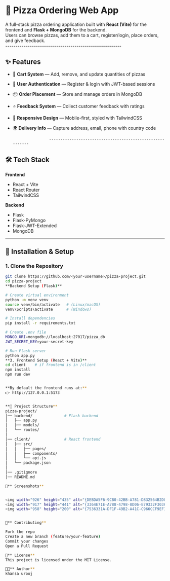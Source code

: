 # 🍕 Pizza Ordering Web App

A full-stack pizza ordering application built with **React (Vite)** for the frontend and **Flask + MongoDB** for the backend.  
Users can browse pizzas, add them to a cart, register/login, place orders, and give feedback.  
                      ---------------------------------------------------------

## ✨ Features
- 🛒 **Cart System** — Add, remove, and update quantities of pizzas  
- 👤 **User Authentication** — Register & login with JWT-based sessions  
- 📦 **Order Placement** — Store and manage orders in MongoDB  
- ⭐ **Feedback System** — Collect customer feedback with ratings  
- 📱 **Responsive Design** — Mobile-first, styled with TailwindCSS  
- 🌍 **Delivery Info** — Capture address, email, phone with country code  

                      ----------------------------------------------------------

## 🛠️ Tech Stack

**Frontend**
- React + Vite  
- React Router  
- TailwindCSS  

**Backend**
- Flask  
- Flask-PyMongo  
- Flask-JWT-Extended  
- MongoDB  

---

## 🚀 Installation & Setup

### 1. Clone the Repository
```bash
git clone https://github.com/<your-username>/pizza-project.git
cd pizza-project
**Backend Setup (Flask)**

# Create virtual environment
python -m venv venv
source venv/bin/activate   # (Linux/macOS)
venv\Scripts\activate      # (Windows)

# Install dependencies
pip install -r requirements.txt

# Create .env file
MONGO_URI=mongodb://localhost:27017/pizza_db
JWT_SECRET_KEY=your-secret-key

# Run Flask server
python app.py
**3. Frontend Setup (React + Vite)**
cd client    # if frontend is in /client
npm install
npm run dev


**By default the frontend runs at:**
👉 http://127.0.0.1:5173


**📂 Project Structure**
pizza-project/
│── backend/              # Flask backend
│   ├── app.py
│   ├── models/
│   └── routes/
│
│── client/               # React frontend
│   ├── src/
│   │   ├── pages/
│   │   ├── components/
│   │   └── api.js
│   └── package.json
│
│── .gitignore
│── README.md

📸** Screenshots**


<img width="926" height="435" alt="{DEBDA5F6-9CB0-42BB-A781-D832564B2D87}" src="https://github.com/user-attachments/assets/954e8ba6-808b-435c-96f1-d7ac17bd8df4" />
<img width="917" height="441" alt="{3364E71E-A788-4798-8D06-E79332F3036F}" src="https://github.com/user-attachments/assets/b70175f3-f6d9-4457-b28b-bd9e73476df4" />
<img width="958" height="200" alt="{7536331A-DF1F-49B2-A41C-C966CCF9EF10}" src="https://github.com/user-attachments/assets/927967df-812b-4876-a546-15108c2ab5b1" />


🤝** Contributing**

Fork the repo
Create a new branch (feature/your-feature)
Commit your changes
Open a Pull Request

📜** License**
This project is licensed under the MIT License.

👨‍💻** Author**
khansa urooj
